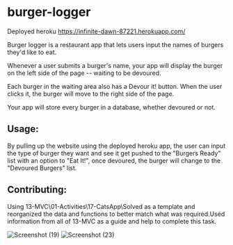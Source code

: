 # burger-logger
Deployed heroku https://infinite-dawn-87221.herokuapp.com/


Burger logger is a restaurant app that lets users input the names of burgers they'd like to eat.


Whenever a user submits a burger's name, your app will display the burger on the left side of the page -- waiting to be devoured.


Each burger in the waiting area also has a Devour it! button. When the user clicks it, the burger will move to the right side of the page.


Your app will store every burger in a database, whether devoured or not.
## Usage:
By pulling up the website using the deployed heroku app, the user can input the type of burger they want and see it get pushed to the "Burgers Ready" list with an option to "Eat It!", once devoured, the burger will change to the "Devoured Burgers" list.


## Contributing:
Using 13-MVC\01-Activities\17-CatsApp\Solved as a template and reorganized the data and functions to better match what was required.Used information from all of 13-MVC as a guide and help to complete this task.


![Screenshot (19)](https://user-images.githubusercontent.com/72782320/102003844-fff85780-3cd8-11eb-878c-979b09e4ea56.png)
![Screenshot (23)](https://user-images.githubusercontent.com/72782320/102003845-01298480-3cd9-11eb-8037-ee7691763638.png)
